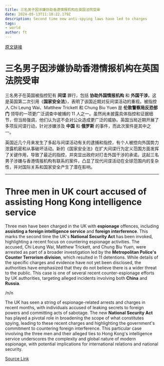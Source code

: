 ```yaml
---
title: 三名男子因涉嫌协助香港情报机构在英国法院受审
date: 2024-05-13T11:18:22.179Z
description: Second time new anti-spying laws have led to charges
tags: 
- world
author: ft
---
```


[原文链接](https://ft.com/content/a1b7ad3b-4617-4eae-89de-35c3a120d04e)

# 三名男子因涉嫌协助香港情报机构在英国法院受审

三名男子在英国被指控犯有 **间谍** 罪行，包括 **协助外国情报机构** 和 **外国干涉**。这是英国第二次引用《**国家安全法**》，表明了该国近期对反间谍活动的重视。被指控人 Chi Leung Wai、Matthew Trickett 和 Chung Biu Yuen 是 **伦敦警察局反恐部门** 领导的一项更广泛调查中被捕的 11 人之一。虽然尚未披露具体指控和证据细节，但当局强调，他们认为这不会对公众造成更广泛的威胁。英国当局近期开展了多项反间谍行动，针对涉嫌涉及 **中国** 和 **俄罗斯** 的事件，而此次案件是其中之一。

英国近几个月来发生了多起与间谍活动有关的逮捕和指控，有个人被控向外国势力泄露机密和从事破坏活动。新的《国家安全法》在扩大间谍行为定义范围方面发挥了关键作用，导致了最近的指控，并突显出政府对打击外国干涉的承诺。这起三名男子涉嫌与香港情报机构有联系的案件，凸显了现代间谍活动在全球范围内的复杂性，并对国际关系和国家安全产生了潜在影响。

---

# Three men in UK court accused of assisting Hong Kong intelligence service 

Three men have been charged in the UK with **espionage** offences, including **assisting a foreign intelligence service** and **foreign interference**. This marks the second time the UK's **National Security Act** has been invoked, highlighting a recent focus on countering espionage activities. The accused, Chi Leung Wai, Matthew Trickett, and Chung Biu Yuen, were arrested as part of a broader investigation led by the **Metropolitan Police's Counter Terrorism division**, which resulted in 11 detentions. While details of the specific charges and evidence have not yet been disclosed, the authorities have emphasized that they do not believe there is a wider threat to the public. This case is one of several recent counter-espionage efforts by UK authorities, targeting alleged incidents involving both **China** and **Russia**. 

/n/n

The UK has seen a string of espionage-related arrests and charges in recent months, with individuals accused of leaking secrets to foreign powers and committing acts of sabotage. The new **National Security Act** has played a pivotal role in broadening the scope of what constitutes spying, leading to these recent charges and highlighting the government's commitment to countering foreign interference. This particular case involving the three men and their alleged ties to Hong Kong's intelligence service underscores the complexity and global nature of modern espionage, with potential implications for international relations and national security.

[Source Link](https://ft.com/content/a1b7ad3b-4617-4eae-89de-35c3a120d04e)

